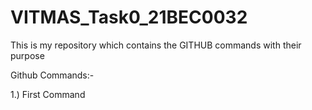 # VITMAS_Task0_21BEC0032
This is my repository which contains the GITHUB commands with their purpose


Github Commands:-

1.) First Command

